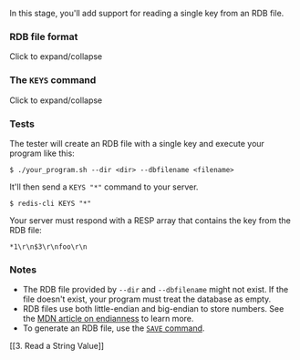 In this stage, you'll add support for reading a single key from an RDB file.

### RDB file format

Click to expand/collapse

[](https://rdb.fnordig.de/file_format.html)

### The `KEYS` command

Click to expand/collapse

[](https://redis.io/docs/latest/commands/keys/)

### Tests

The tester will create an RDB file with a single key and execute your program like this:

```
$ ./your_program.sh --dir <dir> --dbfilename <filename>
```

It'll then send a `KEYS "*"` command to your server.

```
$ redis-cli KEYS "*"
```

Your server must respond with a RESP array that contains the key from the RDB file:

```
*1\r\n$3\r\nfoo\r\n
```

### Notes

- The RDB file provided by `--dir` and `--dbfilename` might not exist. If the file doesn't exist, your program must treat the database as empty.
- RDB files use both little-endian and big-endian to store numbers. See the [MDN article on endianness](https://developer.mozilla.org/en-US/docs/Glossary/Endianness) to learn more.
- To generate an RDB file, use the [`SAVE` command](https://redis.io/docs/latest/commands/save/).

[[3. Read a String Value]]